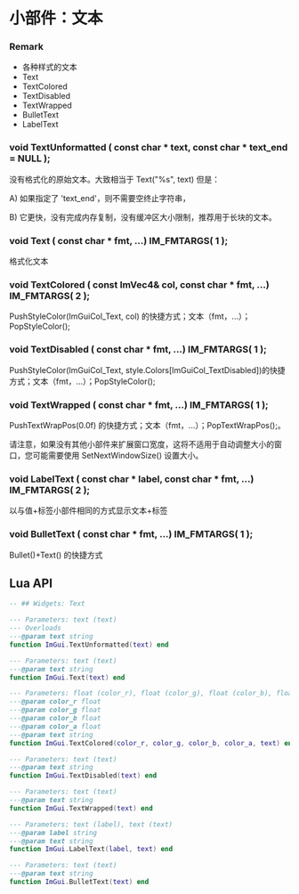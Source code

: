 # 小部件：文本

### Remark

* 各种样式的文本
* Text
* TextColored
* TextDisabled
* TextWrapped
* BulletText
* LabelText

### void TextUnformatted ( const char * text, const char * text_end = NULL );

没有格式化的原始文本。大致相当于 Text("%s", text) 但是：

A) 如果指定了 'text_end'，则不需要空终止字符串，

B) 它更快，没有完成内存复制，没有缓冲区大小限制，推荐用于长块的文本。

### void Text ( const char * fmt, ...) IM_FMTARGS( 1 );

格式化文本

### void TextColored ( const ImVec4& col, const char * fmt, ...) IM_FMTARGS( 2 );

PushStyleColor(ImGuiCol_Text, col) 的快捷方式；文本（fmt，...）；PopStyleColor();

### void TextDisabled ( const char * fmt, ...) IM_FMTARGS( 1 );

PushStyleColor(ImGuiCol_Text, style.Colors[ImGuiCol_TextDisabled])的快捷方式；文本（fmt，...）；PopStyleColor();

### void TextWrapped ( const char * fmt, ...) IM_FMTARGS( 1 );

PushTextWrapPos(0.0f) 的快捷方式；文本（fmt，...）；PopTextWrapPos();。

请注意，如果没有其他小部件来扩展窗口宽度，这将不适用于自动调整大小的窗口，您可能需要使用 SetNextWindowSize() 设置大小。

### void LabelText ( const char * label, const char * fmt, ...) IM_FMTARGS( 2 );

以与值+标签小部件相同的方式显示文本+标签

### void BulletText ( const char * fmt, ...) IM_FMTARGS( 1 );

Bullet()+Text() 的快捷方式


## Lua API

```lua
-- ## Widgets: Text

--- Parameters: text (text)
--- Overloads
---@param text string
function ImGui.TextUnformatted(text) end

--- Parameters: text (text)
---@param text string
function ImGui.Text(text) end

--- Parameters: float (color_r), float (color_g), float (color_b), float (color_a), text (text)
---@param color_r float
---@param color_g float
---@param color_b float
---@param color_a float
---@param text string
function ImGui.TextColored(color_r, color_g, color_b, color_a, text) end

--- Parameters: text (text)
---@param text string
function ImGui.TextDisabled(text) end

--- Parameters: text (text)
---@param text string
function ImGui.TextWrapped(text) end

--- Parameters: text (label), text (text)
---@param label string
---@param text string
function ImGui.LabelText(label, text) end

--- Parameters: text (text)
---@param text string
function ImGui.BulletText(text) end
```